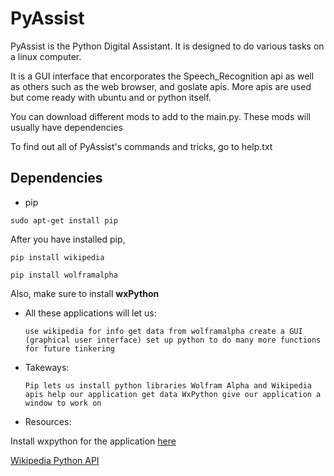 # PyAssist
PyAssist is the Python Digital Assistant. It is designed to do various tasks on a linux computer.

It is a GUI interface that encorporates the Speech_Recognition api as well as others such as the web browser,
and goslate apis. More apis are used but come ready with ubuntu and or python itself.

You can download different mods to add to the main.py. These mods will usually have dependencies

To find out all of PyAssist's commands and tricks, go to help.txt

## Dependencies 

- pip

`sudo apt-get install pip`

After you have installed pip, 

`pip install wikipedia`

`pip install wolframalpha`

Also, make sure to install **wxPython** 

- All these applications will let us:

    `use wikipedia for info
    get data from wolframalpha
    create a GUI (graphical user interface)
    set up python to do many more functions for future tinkering`

- Takeways:

   `Pip lets us install python libraries
    Wolfram Alpha and Wikipedia apis help our application get data
    WxPython give our application a window to work on`

- Resources:

Install wxpython for the application [here](https://wiki.wxpython.org/How%20to%20install%20wxPython)

[Wikipedia Python API](https://pypi.python.org/pypi/wikipedia/1.4.0)
